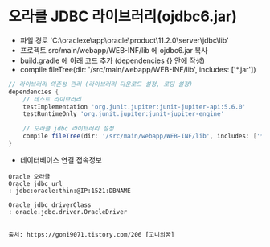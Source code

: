 # 오라클 JDBC 라이브러리(ojdbc6.jar)
- 파일 경로 'C:\oraclexe\app\oracle\product\11.2.0\server\jdbc\lib'
- 프로젝트 src/main/webapp/WEB-INF/lib 에 ojdbc6.jar 복사
- build.gradle 에 아래 코드 추가 (dependencies {} 안에 작성)
- compile fileTree(dir: '/src/main/webapp/WEB-INF/lib', includes: ['*.jar'])

```groovy
// 라이브러리 의존성 관리 (라이브러리 다운로드 설정, 로딩 설정)
dependencies {
    // 테스트 라이브러리
    testImplementation 'org.junit.jupiter:junit-jupiter-api:5.6.0'
    testRuntimeOnly 'org.junit.jupiter:junit-jupiter-engine'

    // 오라클 jdbc 라이브러리 설정
    compile fileTree(dir: '/src/main/webapp/WEB-INF/lib', includes: ['*.jar'])
}
```

- 데이터베이스 연결 접속정보
```
Oracle 오라클
Oracle jdbc url 
: jdbc:oracle:thin:@IP:1521:DBNAME

Oracle jdbc driverClass 
: oracle.jdbc.driver.OracleDriver


출처: https://goni9071.tistory.com/206 [고니의꿈]
```